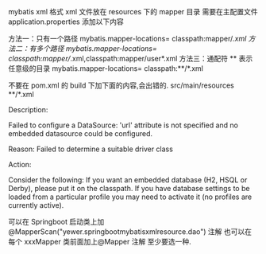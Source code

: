 mybatis xml 格式 xml 文件放在 resources 下的 mapper 目录
需要在主配置文件 application.properties
添加以下内容

方法一：只有一个路径
mybatis.mapper-locations= classpath:mapper/*.xml
方法二：有多个路径
mybatis.mapper-locations= classpath:mapper/*.xml,classpath:mapper/user*.xml
方法三：通配符 ** 表示任意级的目录
mybatis.mapper-locations= classpath:**/*.xml

不要在 pom.xml 的 build 下加下面的内容,会出错的.
<resources>
<resource>
<directory>src/main/resources</directory>
<includes>
<include>**/*.xml</include>
</includes>
</resource>
</resources>

Description:

Failed to configure a DataSource: 'url' attribute is not specified and no embedded datasource could be configured.

Reason: Failed to determine a suitable driver class

Action:

Consider the following:
	If you want an embedded database (H2, HSQL or Derby), please put it on the classpath.
	If you have database settings to be loaded from a particular profile you may need to activate it (no profiles are currently active).

可以在 Springboot 启动类上加@MapperScan("yewer.springbootmybatisxmlresource.dao") 注解
也可以在每个 xxxMapper 类前面加上@Mapper 注解
至少要选一种.
